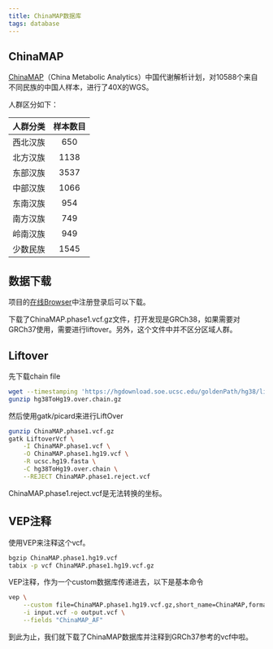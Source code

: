 ```yaml
---
title: ChinaMAP数据库
tags: database
---
```



## ChinaMAP


[ChinaMAP](https://www.nature.com/articles/s41422-020-0322-9)（China Metabolic Analytics）中国代谢解析计划，对10588个来自不同民族的中国人样本，进行了40X的WGS。

人群区分如下：

| 人群分类 | 样本数目 |
| :------: | :------: |
| 西北汉族 |   650    |
| 北方汉族 |   1138   |
| 东部汉族 |   3537   |
| 中部汉族 |   1066   |
| 东南汉族 |   954    |
| 南方汉族 |   749    |
| 岭南汉族 |   949    |
| 少数民族 |   1545   |



## 数据下载



项目的[在线Browser](http://www.mbiobank.com/info/)中注册登录后可以下载。

下载了ChinaMAP.phase1.vcf.gz文件，打开发现是GRCh38，如果需要对GRCh37使用，需要进行liftover。另外，这个文件中并不区分区域人群。



## Liftover

先下载chain file

```bash
wget --timestamping 'https://hgdownload.soe.ucsc.edu/goldenPath/hg38/liftOver/hg38ToHg19.over.chain.gz' -O hg38ToHg19.over.chain.gz
gunzip hg38ToHg19.over.chain.gz
```

然后使用gatk/picard来进行LiftOver
```bash
gunzip ChinaMAP.phase1.vcf.gz
gatk LiftoverVcf \
	-I ChinaMAP.phase1.vcf \
	-O ChinaMAP.phase1.hg19.vcf \
	-R ucsc.hg19.fasta \
	-C hg38ToHg19.over.chain \
	--REJECT ChinaMAP.phase1.reject.vcf
```

ChinaMAP.phase1.reject.vcf是无法转换的坐标。



## VEP注释

使用VEP来注释这个vcf。
```bash
bgzip ChinaMAP.phase1.hg19.vcf
tabix -p vcf ChinaMAP.phase1.hg19.vcf.gz
```

VEP注释，作为一个custom数据库传递进去，以下是基本命令
```bash
vep \
	--custom file=ChinaMAP.phase1.hg19.vcf.gz,short_name=ChinaMAP,format=vcf,type=exact,coords=0,fields=AF \
	-i input.vcf -o output.vcf \
	--fields "ChinaMAP_AF"
```

到此为止，我们就下载了ChinaMAP数据库并注释到GRCh37参考的vcf中啦。
